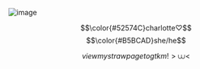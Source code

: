 ![image](https://files.catbox.moe/w8c5ht.jpeg)




$$\color{#52574C}charlotte♡$$
$$\color{#B5BCAD}she/he$$

$$view my strawpage to gtkm!>⩊<$$
